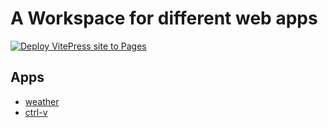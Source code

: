 # A Workspace for different web apps

[![Deploy VitePress site to Pages](https://github.com/ylwvnk/web/actions/workflows/deploy.yml/badge.svg?branch=main)](https://github.com/ylwvnk/web/actions/workflows/deploy.yml)

## Apps

- [weather](/apps/weather/README.md)
- [ctrl-v](/apps/ctrl-v/README.md)
